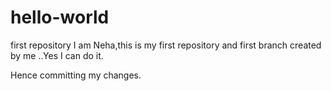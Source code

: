 # hello-world
first repository
I am Neha,this is my first repository and first branch created by me ..Yes I can do it.

Hence committing my changes.
